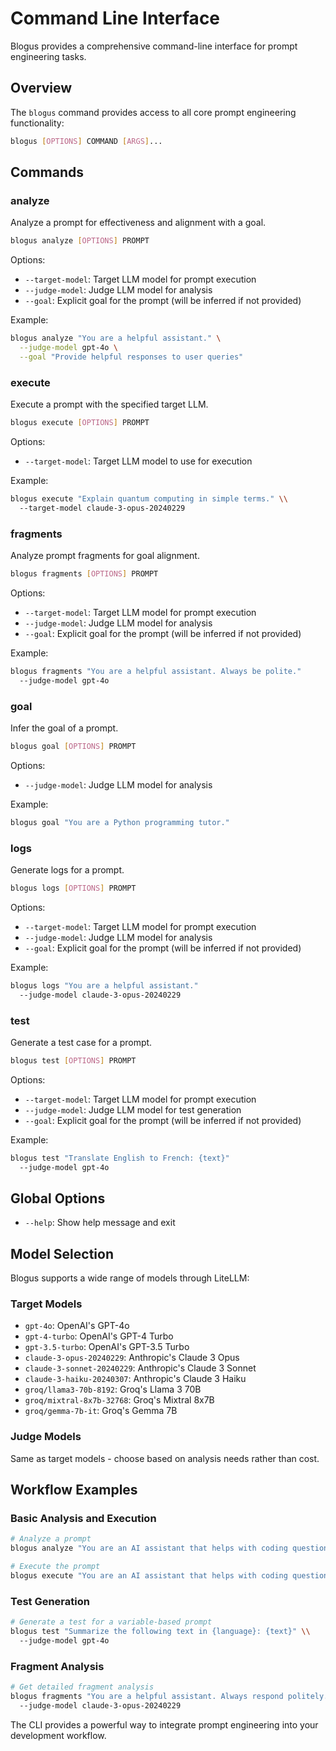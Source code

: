 # Command Line Interface

Blogus provides a comprehensive command-line interface for prompt engineering tasks.

## Overview

The `blogus` command provides access to all core prompt engineering functionality:

```bash
blogus [OPTIONS] COMMAND [ARGS]...
```

## Commands

### analyze

Analyze a prompt for effectiveness and alignment with a goal.

```bash
blogus analyze [OPTIONS] PROMPT
```

Options:
- `--target-model`: Target LLM model for prompt execution
- `--judge-model`: Judge LLM model for analysis
- `--goal`: Explicit goal for the prompt (will be inferred if not provided)

Example:
```bash
blogus analyze "You are a helpful assistant." \
  --judge-model gpt-4o \
  --goal "Provide helpful responses to user queries"
```

### execute

Execute a prompt with the specified target LLM.

```bash
blogus execute [OPTIONS] PROMPT
```

Options:
- `--target-model`: Target LLM model to use for execution

Example:
```bash
blogus execute "Explain quantum computing in simple terms." \\
  --target-model claude-3-opus-20240229
```

### fragments

Analyze prompt fragments for goal alignment.

```bash
blogus fragments [OPTIONS] PROMPT
```

Options:
- `--target-model`: Target LLM model for prompt execution
- `--judge-model`: Judge LLM model for analysis
- `--goal`: Explicit goal for the prompt (will be inferred if not provided)

Example:
```bash
blogus fragments "You are a helpful assistant. Always be polite." 
  --judge-model gpt-4o
```

### goal

Infer the goal of a prompt.

```bash
blogus goal [OPTIONS] PROMPT
```

Options:
- `--judge-model`: Judge LLM model for analysis

Example:
```bash
blogus goal "You are a Python programming tutor."
```

### logs

Generate logs for a prompt.

```bash
blogus logs [OPTIONS] PROMPT
```

Options:
- `--target-model`: Target LLM model for prompt execution
- `--judge-model`: Judge LLM model for analysis
- `--goal`: Explicit goal for the prompt (will be inferred if not provided)

Example:
```bash
blogus logs "You are a helpful assistant." 
  --judge-model claude-3-opus-20240229
```

### test

Generate a test case for a prompt.

```bash
blogus test [OPTIONS] PROMPT
```

Options:
- `--target-model`: Target LLM model for prompt execution
- `--judge-model`: Judge LLM model for test generation
- `--goal`: Explicit goal for the prompt (will be inferred if not provided)

Example:
```bash
blogus test "Translate English to French: {text}" 
  --judge-model gpt-4o
```

## Global Options

- `--help`: Show help message and exit

## Model Selection

Blogus supports a wide range of models through LiteLLM:

### Target Models
- `gpt-4o`: OpenAI's GPT-4o
- `gpt-4-turbo`: OpenAI's GPT-4 Turbo
- `gpt-3.5-turbo`: OpenAI's GPT-3.5 Turbo
- `claude-3-opus-20240229`: Anthropic's Claude 3 Opus
- `claude-3-sonnet-20240229`: Anthropic's Claude 3 Sonnet
- `claude-3-haiku-20240307`: Anthropic's Claude 3 Haiku
- `groq/llama3-70b-8192`: Groq's Llama 3 70B
- `groq/mixtral-8x7b-32768`: Groq's Mixtral 8x7B
- `groq/gemma-7b-it`: Groq's Gemma 7B

### Judge Models
Same as target models - choose based on analysis needs rather than cost.

## Workflow Examples

### Basic Analysis and Execution

```bash
# Analyze a prompt
blogus analyze "You are an AI assistant that helps with coding questions."

# Execute the prompt
blogus execute "You are an AI assistant that helps with coding questions."
```

### Test Generation
```bash
# Generate a test for a variable-based prompt
blogus test "Summarize the following text in {language}: {text}" \\
  --judge-model gpt-4o
```

### Fragment Analysis
```bash
# Get detailed fragment analysis
blogus fragments "You are a helpful assistant. Always respond politely. Here's an example: Q: Hello! A: Hi there!" \\
  --judge-model claude-3-opus-20240229
```

The CLI provides a powerful way to integrate prompt engineering into your development workflow.